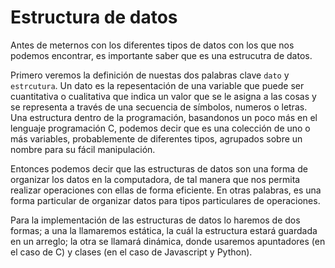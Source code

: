 # Estructura de datos

Antes de meternos con los diferentes tipos de datos con los que nos podemos encontrar, es importante saber que es una estrucutra de datos.

Primero veremos la definición de nuestas dos palabras clave `dato` y `estrcutura`. Un dato es la repesentación de una variable que puede ser cuantitativa o cualitativa que indica un valor que se le asigna a las cosas y se representa a través de una secuencia de símbolos, numeros o letras. Una estructura dentro de la programación, basandonos un poco más en el lenguaje programación C, podemos decir que es una colección de uno o más variables, probablemente de diferentes tipos, agrupados sobre un nombre para su fácil manipulación.

Entonces podemos decir que las estructuras de datos son una forma de organizar los datos en la computadora, de tal manera que nos permita realizar operaciones con ellas de forma eficiente. En otras palabras, es una forma particular de organizar datos para tipos particulares de operaciones.

Para la implementación de las estructuras de datos lo haremos de dos formas; a una la llamaremos estática, la cuál la estructura estará guardada en un arreglo; la otra se llamará dinámica, donde usaremos apuntadores (en el caso de C) y clases (en el caso de Javascript y Python).
